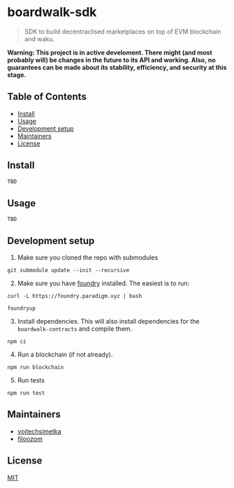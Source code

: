 # boardwalk-sdk

> SDK to build decentraclised marketplaces on top of EVM blockchain and waku.

**Warning: This project is in active develoment. There might (and most probably will) be changes in the future to its API and working. Also, no guarantees can be made about its stability, efficiency, and security at this stage.**

## Table of Contents

- [Install](#install)
- [Usage](#usage)
- [Development setup](#development-setup)
- [Maintainers](#maintainers)
- [License](#license)

## Install

```sh
TBD
```

## Usage

```
TBD
```

## Development setup

1. Make sure you cloned the repo with submodules

```
git submodule update --init --recursive
```

2. Make sure you have [foundry](https://github.com/foundry-rs/foundry) installed. The easiest is to run:

```
curl -L https://foundry.paradigm.xyz | bash

foundryup
```

3. Install dependencies. This will also install dependencies for the `boardwalk-contracts` and compile them.

```
npm ci
```

4. Run a blockchain (if not already).

```
npm run blockchain
```

5. Run tests

```
npm run test
```

## Maintainers

- [vojtechsimetka](https://github.com/vojtechsimetka)
- [filoozom](https://github.com/filoozom)

## License

[MIT](./LICENSE)
